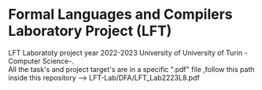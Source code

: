 # Formal Languages and Compilers Laboratory Project (LFT) 
LFT Laboratoty project year 2022-2023 University of University of Turin - Computer Science-. <br>
All the task's and project target's are in a specific ".pdf" file ,follow this path inside this repository --> LFT-Lab/DFA/LFT_Lab2223L8.pdf
